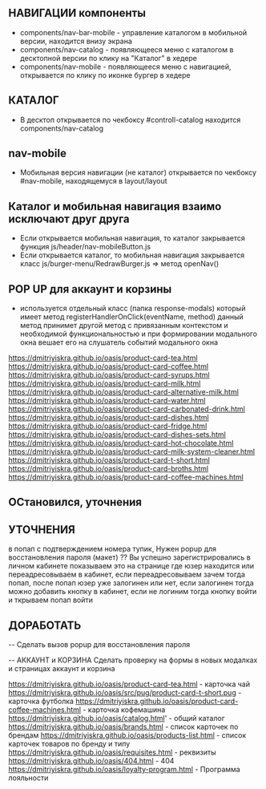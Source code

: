 ## НАВИГАЦИИ компоненты
- components/nav-bar-mobile - управление каталогом в мобильной версии, находится внизу экрана
- components/nav-catalog - появляющееся меню с каталогом в десктопной версии по клику на "Каталог" в хедере 
- components/nav-mobile - появляющееся меню c навигацией, открывается по клику по иконке бургер в хедере 

## КАТАЛОГ
- В десктоп открывается по чекбоксу #controll-catalog
находится components/nav-catalog

## nav-mobile
- Мобильная версия навигации (не каталог) открывается по чекбоксу #nav-mobile, находящемуся в layout/layout


## Каталог и мобильная навигация взаимо исключают друг друга
- Если открывается мобильная навигация, то каталог закрывается функция js/header/nav-mobileButton.js
- Если открывается каталог, то мобильная навигация закрывается класс js/burger-menu/RedrawBurger.js => 
  метод openNav()

## POP UP для аккаунт и корзины
- используется отдельный класс (папка response-modals) который имеет метод registerHandlerOnClick(eventName, method)
  данный метод принимет другой метод с привязанным контекстом и необходимой функциональностью
  и при формировании модального окна вешает его на слушатель событий модального окна

https://dmitriyiskra.github.io/oasis/product-card-tea.html
https://dmitriyiskra.github.io/oasis/product-card-coffee.html
https://dmitriyiskra.github.io/oasis/product-card-syrups.html
https://dmitriyiskra.github.io/oasis/product-card-milk.html
https://dmitriyiskra.github.io/oasis/product-card-alternative-milk.html
https://dmitriyiskra.github.io/oasis/product-card-water.html
https://dmitriyiskra.github.io/oasis/product-card-carbonated-drink.html
https://dmitriyiskra.github.io/oasis/product-card-dishes.html
https://dmitriyiskra.github.io/oasis/product-card-fridge.html
https://dmitriyiskra.github.io/oasis/product-card-dishes-sets.html
https://dmitriyiskra.github.io/oasis/product-card-hot-chocolate.html
https://dmitriyiskra.github.io/oasis/product-card-milk-system-cleaner.html
https://dmitriyiskra.github.io/oasis/product-card-t-short.html
https://dmitriyiskra.github.io/oasis/product-card-broths.html
https://dmitriyiskra.github.io/oasis/product-card-coffee-machines.html



## ОСтановился, уточнения


## УТОЧНЕНИЯ
в попап с подтверждением номера тупик, Нужен popup для восстановления пароля (макет) 
?? Вы успешно зарегистрировались в личном кабинете
показываем это на странице где юзер находится или переадресовываем в кабинет, 
если переадресовываем зачем тогда попап, после попап юзер уже залогинен или нет,
если залогинен тогда можно добавить кнопку в кабинет, если не логиним тогда кнопку войти и ткрываем попап войти

## ДОРАБОТАТЬ
-- Сделать вызов popup для восстановления пароля

-- АККАУНТ и КОРЗИНА Сделать проверку на формы в новых модалках и страницах аккаунт и корзина




 

https://dmitriyiskra.github.io/oasis/product-card-tea.html - карточка чай
https://dmitriyiskra.github.io/oasis/src/pug/product-card-t-short.pug - карточка футболка
https://dmitriyiskra.github.io/oasis/product-card-coffee-machines.html - карточка кофемашина
https://dmitriyiskra.github.io/oasis/catalog.html' - общий каталог
https://dmitriyiskra.github.io/oasis/brands.html - список карточек по брендам
https://dmitriyiskra.github.io/oasis/products-list.html - список карточек товаров по бренду и типу
https://dmitriyiskra.github.io/oasis/requisites.html -  реквизиты
https://dmitriyiskra.github.io/oasis/404.html - 404
https://dmitriyiskra.github.io/oasis/loyalty-program.html - Программа лояльности

